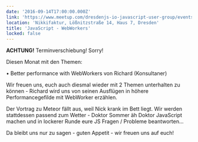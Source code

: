 ```yaml
---
date: '2016-09-14T17:00:00.000Z'
link: 'https://www.meetup.com/dresdenjs-io-javascript-user-group/events/rmvznlyvmblb/'
location: 'Nikkifaktur, Lößnitzstraße 14, Haus 7, Dresden'
title: 'JavaScript - WebWorkers'
locked: false
---
```

**ACHTUNG!** Terminverschiebung! Sorry! 

Diesen Monat mit den Themen:

• Better performance with WebWorkers von Richard (Konsultaner)

Wir freuen uns, euch auch diesmal wieder mit 2 Themen unterhalten zu können - Richard wird uns von seinen Ausflügen in höhere Performancegefilde mit WebWorker erzählen.

Der Vortrag zu Meteor fällt aus, weil Nick krank im Bett liegt. Wir werden stattdessen passend zum Wetter - Doktor Sommer äh Doktor JavaScript machen und in lockerer Runde eure JS Fragen / Probleme beantworten...

Da bleibt uns nur zu sagen - guten Appetit - wir freuen uns auf euch! 
